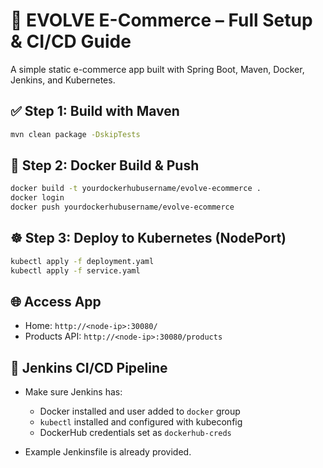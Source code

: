 # 🚀 EVOLVE E-Commerce – Full Setup & CI/CD Guide

A simple static e-commerce app built with Spring Boot, Maven, Docker, Jenkins, and Kubernetes.

## ✅ Step 1: Build with Maven
```bash
mvn clean package -DskipTests
```

## 🐳 Step 2: Docker Build & Push
```bash
docker build -t yourdockerhubusername/evolve-ecommerce .
docker login
docker push yourdockerhubusername/evolve-ecommerce
```

## ☸️ Step 3: Deploy to Kubernetes (NodePort)
```bash
kubectl apply -f deployment.yaml
kubectl apply -f service.yaml
```

## 🌐 Access App
- Home: `http://<node-ip>:30080/`
- Products API: `http://<node-ip>:30080/products`

## 🧪 Jenkins CI/CD Pipeline
- Make sure Jenkins has:
  - Docker installed and user added to `docker` group
  - `kubectl` installed and configured with kubeconfig
  - DockerHub credentials set as `dockerhub-creds`

- Example Jenkinsfile is already provided.